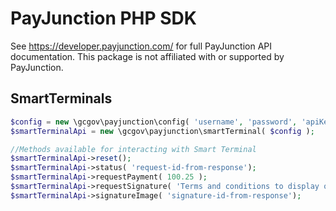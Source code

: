 # PayJunction PHP SDK
See https://developer.payjunction.com/ for full PayJunction API documentation. This package is not affiliated with or supported by PayJunction.

## SmartTerminals
```php
$config = new \gcgov\payjunction\config( 'username', 'password', 'apiKey', 'terminalId', 'merchantId' );
$smartTerminalApi = new \gcgov\payjunction\smartTerminal( $config );

//Methods available for interacting with Smart Terminal
$smartTerminalApi->reset();
$smartTerminalApi->status( 'request-id-from-response');
$smartTerminalApi->requestPayment( 100.25 );
$smartTerminalApi->requestSignature( 'Terms and conditions to display on screen');
$smartTerminalApi->signatureImage( 'signature-id-from-response');
```
